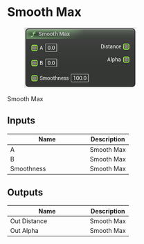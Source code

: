 # Smooth Max

<div align="left" data-full-width="false"><figure><img src="../../../../.gitbook/assets/smooth_max.png" alt=""><figcaption></figcaption></figure></div>

Smooth Max

## Inputs

<table><thead><tr><th width="170">Name</th><th>Description</th></tr></thead><tbody><tr><td>A</td><td>Smooth Max</td></tr><tr><td>B</td><td>Smooth Max</td></tr><tr><td>Smoothness</td><td>Smooth Max</td></tr></tbody></table>

## Outputs

<table><thead><tr><th width="170">Name</th><th>Description</th></tr></thead><tbody><tr><td>Out Distance</td><td>Smooth Max</td></tr><tr><td>Out Alpha</td><td>Smooth Max</td></tr></tbody></table>
